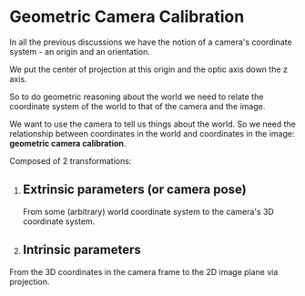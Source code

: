 # Geometric Camera Calibration

In all the previous discussions we have the notion of a camera's coordinate system - an origin and an orientation.

We put the center of projection at this origin and the optic axis down the z axis.

So to do geometric reasoning about the world we need to relate the coordinate system of the world to that of the camera and the image.

We want to use the camera to tell us things about the world.  So we need the relationship between coordinates in the world and coordinates in the image: **geometric camera calibration**.

Composed of 2 transformations:

1. ## Extrinsic parameters (or camera pose)

   From some (arbitrary) world coordinate system to the camera's 3D coordinate system.

2. ## Intrinsic parameters

From the 3D coordinates in the camera frame to the 2D image plane via projection.